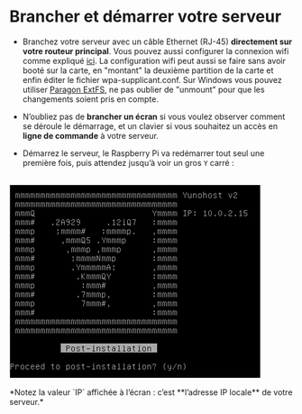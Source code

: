# Brancher et démarrer votre serveur

* Branchez votre serveur avec un câble Ethernet (RJ-45) **directement sur votre routeur principal**. Vous pouvez aussi configurer la connexion wifi comme expliqué [ici](http://raspbian-france.fr/connecter-wifi-raspberry-pi-3/). La configuration wifi peut aussi se faire sans avoir booté sur la carte, en "montant" la deuxième partition de la carte et enfin éditer le fichier wpa-supplicant.conf. Sur Windows vous pouvez utiliser [Paragon ExtFS](https://www.paragon-software.com/home/extfs-windows/), ne pas oublier de "unmount" pour que les changements soient pris en compte. 

* N’oubliez pas de **brancher un écran** si vous voulez observer comment se déroule le démarrage, et un clavier si vous souhaitez un accès en **ligne de commande** à votre serveur.

* Démarrez le serveur, le Raspberry Pi va redémarrer tout seul une première fois, puis attendez jusqu’à voir un gros `Y` carré :

<br>

<div class="text-center"><img src="/images/boot_screen.png">

<p markdown="1">
*Notez la valeur `IP` affichée à l’écran : c’est **l’adresse IP locale** de votre serveur.*
</p>

</div>
